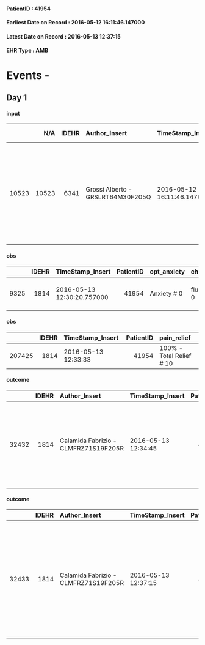 
#### PatientID : 41954
#### Earliest Date on Record : 2016-05-12 16:11:46.147000
#### Latest Date on Record : 2016-05-13 12:37:15
#### EHR Type : AMB

# Events - 

## Day 1

#### input
|       |    N/A |   IDEHR | Author_Insert                     | TimeStamp_Insert           | EHRType   |   PatientID |   IDDigitalSignDocument | persone_vicine   |   Unnamed: 0_x.1 |   IDANAMNESI_SOCIALE | Patient   | Paziente_T   |   Non_Rilevabile_x.1 | Note_Non_Rilevabile_x.1   | opt_Problemi   | ds_note_timori                                                                                                                     | opt_paziente_a   | opt_adeguatezza   | ds_note_ad                                                                                                                                                            | opt_paziente_solo   | opt_presente_assente   | opt_risorse_ec   | opt_paziente_ad   | Needs     |
|------:|-------:|--------:|:----------------------------------|:---------------------------|:----------|------------:|------------------------:|:-----------------|-----------------:|---------------------:|:----------|:-------------|---------------------:|:--------------------------|:---------------|:-----------------------------------------------------------------------------------------------------------------------------------|:-----------------|:------------------|:----------------------------------------------------------------------------------------------------------------------------------------------------------------------|:--------------------|:-----------------------|:-----------------|:------------------|:----------|
| 10523 |  10523 |    6341 | Grossi Alberto - GRSLRT64M30F205Q | 2016-05-12 16:11:46.147000 | AMB       |       41954 |                  362834 | N/A              |             3278 |                 2108 | Si#1      | No#0         |                    0 | NR                        | No#0           | Il paziente √® un sfd e dorme in viale Ortles presso il dormitorio pubblico pur mantenendo una residenza in via Bergamini a MIlano | Congruenti#1     | No#0              | L'AS Corigliano del Policlinico mi riferisce che probabilmente ci sono alcuni parenti ma che il paziente si rifiuta di dare le generalit√† o i riferimenti telefonici | Si#1                | Assente#0              | Non adeguate#0   | Totale#2          | Clinici#0 |

#### obs
|      |   IDEHR | TimeStamp_Insert           |   PatientID | opt_anxiety   | chk_eloquence     | anorexia     | asthenia   | cachexia     | dyspnoea              | body_temp    | agitation_behavior_freq   | mood                                   | cognitive_state   |
|-----:|--------:|:---------------------------|------------:|:--------------|:------------------|:-------------|:-----------|:-------------|:----------------------|:-------------|:--------------------------|:---------------------------------------|:------------------|
| 9325 |    1814 | 2016-05-13 12:30:20.757000 |       41954 | Anxiety # 0   | fluent speech # 0 | Anorexia # 0 | Severe # 3 | cachexia # 0 | applicant at rest # 5 | Apyrexia # 0 | quiet # 0                 | demoralization # 03; helplessness # 10 | Polished # 2      |

#### obs
|        |   IDEHR | TimeStamp_Insert    |   PatientID | pain_relief              |
|-------:|--------:|:--------------------|------------:|:-------------------------|
| 207425 |    1814 | 2016-05-13 12:33:33 |       41954 | 100% - Total Relief # 10 |

#### outcome
|       |   IDEHR | Author_Insert                        | TimeStamp_Insert    |   PatientID |   IDDigitalSignDocument |   IDPAI_VIDAS | opt_problem                                                |   opt_problem_num | opt_obiettivo                                                                                                   |   opt_obiettivo_num | opt_stato_problema   |   opt_stato_problema_num | opt_interventi                                                                   |   opt_interventi_num |
|------:|--------:|:-------------------------------------|:--------------------|------------:|------------------------:|--------------:|:-----------------------------------------------------------|------------------:|:----------------------------------------------------------------------------------------------------------------|--------------------:|:---------------------|-------------------------:|:---------------------------------------------------------------------------------|---------------------:|
| 32432 |    1814 | Calamida Fabrizio - CLMFRZ71S19F205R | 2016-05-13 12:34:45 |       41954 |                  363630 |         34491 | Alteration or risk of impairment of lung function # 26 = 0 |                 3 | The patient will present deeper breaths with effective removal of the pulmonary secretions, if present # 43 = 0 |                   4 | Open Problem # 1     |                        1 | Implementation PAI - Evaluate the effectiveness of drug administration # 234 = 0 |                    4 |

#### outcome
|       |   IDEHR | Author_Insert                        | TimeStamp_Insert    |   PatientID |   IDDigitalSignDocument |   IDPAI_VIDAS | opt_problem                                                |   opt_problem_num | opt_obiettivo                                                                                                       |   opt_obiettivo_num | opt_stato_problema   |   opt_stato_problema_num | opt_interventi                                                                                                                                                                                     |   opt_interventi_num |
|------:|--------:|:-------------------------------------|:--------------------|------------:|------------------------:|--------------:|:-----------------------------------------------------------|------------------:|:--------------------------------------------------------------------------------------------------------------------|--------------------:|:---------------------|-------------------------:|:---------------------------------------------------------------------------------------------------------------------------------------------------------------------------------------------------|---------------------:|
| 32433 |    1814 | Calamida Fabrizio - CLMFRZ71S19F205R | 2016-05-13 12:37:15 |       41954 |                  363632 |         34492 | Alteration or risk of impairment of lung function # 26 = 0 |                 3 | The patient does not presenter√ † ¬ † symptoms that reduce QoL (nosebleeds, cough, hemoptysis, hemoptysis) # 45 = 0 |                   4 | Open Problem # 1     |                        1 | Counseling - Share with the patient the therapeutic path # 278 = 0; PAI Implementation - therapeutic upgrading # 275 = 0; PAI Implementation - To evaluate the efficacy of drug delivery # 277 = 0 |                    4 |



